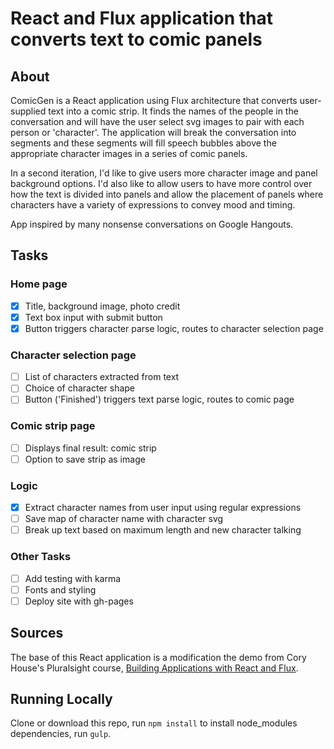 React and Flux application that converts text to comic panels
======

## About
ComicGen is a React application using Flux architecture that converts user-supplied text into a comic strip. It finds the names of the people in the conversation and will have the user select svg images to pair with each person or 'character'. The application will break the conversation into segments and these segments will fill speech bubbles above the appropriate character images in a series of comic panels. 

In a second iteration, I'd like to give users more character image and panel background options. I'd also like to allow users to have more control over how the text is divided into panels and allow the placement of panels where characters have a variety of expressions to convey mood and timing. 

App inspired by many nonsense conversations on Google Hangouts. 

## Tasks
### Home page
- [x] Title, background image, photo credit
- [x] Text box input with submit button
- [x] Button triggers character parse logic, routes to character selection page

### Character selection page
- [ ] List of characters extracted from text
- [ ] Choice of character shape
- [ ] Button ('Finished') triggers text parse logic, routes to comic page

### Comic strip page
- [ ] Displays final result: comic strip
- [ ] Option to save strip as image

### Logic
- [x] Extract character names from user input using regular expressions
- [ ] Save map of character name with character svg
- [ ] Break up text based on maximum length and new character talking

### Other Tasks
- [ ] Add testing with karma
- [ ] Fonts and styling
- [ ] Deploy site with gh-pages

## Sources 
The base of this React application is a modification the demo from Cory House's Pluralsight course, [Building Applications with React and Flux](https://www.pluralsight.com/courses/react-flux-building-applications). 

## Running Locally 
Clone or download this repo, run `npm install` to install node_modules dependencies, run `gulp`. 

